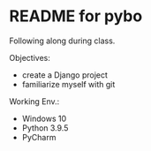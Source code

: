 # README for pybo

Following along during class.

Objectives:
- create a Django project
- familiarize myself with git

Working Env.:
- Windows 10
- Python 3.9.5
- PyCharm
